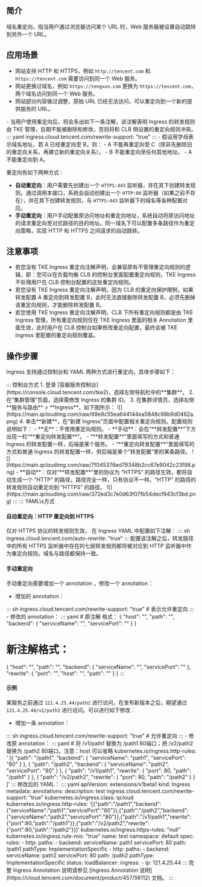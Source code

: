 ## 简介 

域名重定向，指当用户通过浏览器访问某个 URL 时，Web 服务器被设置自动跳转到另外一个 URL。


## 应用场景

- 网站支持 HTTP 和 HTTPS，例如 `http://tencent.com` 和 `https://tencent.com` 需要访问到同一个 Web 服务。
- 网站更换过域名，例如 `https://tengxun.com` 更换为 `https://tencent.com`，两个域名访问到同一个 Web 服务。
- 网站部分内容做过调整，原始 URL 已经无法访问，可以重定向到一个新的提供服务的 URL。


<dx-alert infotype="notice" title=" ">
- 当用户使用重定向后，将会多出如下一条注解，该注解表明 Ingress 的转发规则由 TKE 管理，后期不能被删除和修改，否则将和 CLB 侧设置的重定向规则冲突。
<dx-codeblock>
:::  yaml
ingress.cloud.tencent.com/rewrite-support: "true"
:::
</dx-codeblock>
- 假设用字母表示域名地址，若 A 已经重定向至 B，则：
  - A 不能再重定向至 C（除非先删除旧的重定向关系，再建立新的重定向关系）。
  - B 不能重定向至任何其他地址。
  - A 不能重定向到 A。
</dx-alert>




重定向有如下两种方式：
- **自动重定向**：用户需要先创建出一个 `HTTPS:443` 监听器，并在其下创建转发规则。通过调用本接口，系统会自动创建出一个 `HTTP:80` 监听器（如果之前不存在），并在其下创建转发规则，与 `HTTPS:443` 监听器下的域名等各种配置对应。
- **手动重定向**：用户手动配置原访问地址和重定向地址，系统自动将原访问地址的请求重定向至对应路径的目的地址。同一域名下可以配置多条路径作为重定向策略，实现 HTTP 和 HTTPS 之间请求的自动跳转。


## 注意事项

* 若您没有 TKE Ingress 重定向注解声明，会兼容原有不管理重定向规则的逻辑，即：您可以在负载均衡 CLB 的控制台里面配置重定向规则，TKE Ingress不处理用户在 CLB 控制台配置的这些重定向规则。
* 若您没有 TKE Ingress 重定向注解声明，因为 CLB 的重定向保护限制，如果转发配置 A 重定向到转发配置 B，此时无法直接删除转发配置 B，必须先删掉该重定向规则，才能删除转发配置 B。
* 若您使用 TKE Ingress 重定向注解声明，CLB 下所有重定向规则都是由 TKE Ingress 管理，所有重定向规则仅在 TKE Ingress 里面的相关 Annotation 里面生效，此时用户在 CLB 控制台如果修改重定向配置，最终会被 TKE Ingress 里配置的重定向规则覆盖。



## 操作步骤


Ingress 支持通过控制台和 YAML 两种方式进行重定向，具体步骤如下：


<dx-tabs>
::: 控制台方式
1. 登录 [容器服务控制台](https://console.cloud.tencent.com/tke2)，选择左侧导航栏中的**集群**。
2. 在“集群管理”页面，选择需修改 Ingress 的集群 ID。
3. 在集群详情页，选择左侧**服务与路由** > **Ingress**。如下图所示：
   ![](https://main.qcloudimg.com/raw/69e9c55ea644144ea5848c98b9d0462a.png)
4. 单击**新建**，在“新建 Ingress”页面中配置相关重定向规则。配置规则说明如下：
   - **无**：不使用重定向规则。
   - **手动**：会在“**转发配置**”下方出现一栏“**重定向转发配置**”。
     - “**转发配置**”里面填写的方式和普通 Ingress 的转发配置一样，后端是某个服务。
     - “**重定向转发配置**”里面填写的方式和普通 Ingress 的转发配置一样，但后端是某个“转发配置”里的某条路径。
       ![](https://main.qcloudimg.com/raw/7f045376ed79348b2cc67e9042c23f98.png)
   - **自动**：仅对“**转发配置**”里的协议为 “HTTPS” 的路径生效，都将自动生成一个 “HTTP” 的路径，路径完全一样，只有协议不一样。“HTTP” 的路径的转发规则自动重定向到 “HTTPS” 的路径。
     ![](https://main.qcloudimg.com/raw/372ed3c7e0d63f07fb54decf943cf3bd.png)
:::
::: YAML\s方式

#### 自动重定向：HTTP 重定向到 HTTPS

<dx-alert infotype="notice" title=" ">
仅对 HTTPS 协议的转发规则生效。
</dx-alert>
在 Ingress YAML 中配置如下注解：
<dx-codeblock>
:::  sh
ingress.cloud.tencent.com/auto-rewrite: "true"
:::
</dx-codeblock>
配置该注解之后，转发路径中的所有 HTTPS 监听器中存在的七层转发规则都将被对应到 HTTP 监听器中作为重定向规则。域名与路径都保持一致。




#### 手动重定向

手动重定向需要增加一个 annotation ，修改一个 annotation：
- 增加的 annotation：
<dx-codeblock>
:::  sh
ingress.cloud.tencent.com/rewrite-support: "true"  # 表示允许重定向
:::
</dx-codeblock>
- 修改的 annotation：
<dx-codeblock>
:::  yaml
# 原注解 格式：
{
	"host": "<domain>",
	"path": "<path>",
	"backend": {
		"serviceName": "<service name>",
		"servicePort": "<service port>"
	}
}
  
# 新注解格式：
{
	"host": "<domain>",
	"path": "<path>",
	"backend": {
		"serviceName": "<service name>",
		"servicePort": "<service port>"
	},
	"rewrite": {
		"port": "<rewrite-port>",
		"host": "<rewrite-domain>",
		"path": "<rewrite-path>"
	}
}
:::
</dx-codeblock>


#### 示例

某服务之前通过 `121.4.25.44/path2` 进行访问，在发布新版本之后，期望通过 `121.4.25.44/v2/path2` 进行访问。可以进行如下修改：

- 增加一条 annotation：
<dx-codeblock>
:::  sh
ingress.cloud.tencent.com/rewrite-support: "true"   # 允许重定向
:::
</dx-codeblock>
- 修改原 annotation：
<dx-codeblock>
:::  yaml
# 将 /v1/path1 替换为 /path1 80端口；把 /v2/path2 替换为 /path2 80端口。注意：host 可以省略
kubernetes.io/ingress.http-rules: '
[{
		"path": "/path1",
		"backend": {
			"serviceName": "path1",
			"servicePort": "80"
		}
	},
	{
		"path": "/path2",
		"backend": {
			"serviceName": "path2",
			"servicePort": "80"
		}
	},
	{
		"path": "/v1/path1",
		"rewrite": {
			"port": 80,
			"path": "/path1"
		}
	},
	{
		"path": "/v2/path2",
		"rewrite": {
			"port": 80,
			"path": "/path2"
		}
	}
]'   
:::
</dx-codeblock>修改后的 YAML：
<dx-codeblock>
:::  yaml
  apiVersion: extensions/v1beta1
  kind: Ingress
  metadata: 
    annotations: 
      description: test
      ingress.cloud.tencent.com/rewrite-support: "true"
      kubernetes.io/ingress.class: qcloud
      kubernetes.io/ingress.http-rules: '[{"path":"/path1","backend":{"serviceName":"path1","servicePort":"80"}},{"path":"/path2","backend":{"serviceName":"path2","servicePort":"80"}},{"path":"/v1/path1","rewrite":{"port":80,"path":"/path1"}},{"path":"/v2/path2","rewrite":{"port":80,"path":"/path2"}}]'
      kubernetes.io/ingress.https-rules: "null"
      kubernetes.io/ingress.rule-mix: "true"
    name: test
    namespace: default
  spec: 
    rules: 
    - http: 
        paths: 
        - backend: 
            serviceName: path1
            servicePort: 80
          path: /path1
          pathType: ImplementationSpecific
    - http: 
        paths: 
        - backend: 
            serviceName: path2
            servicePort: 80
          path: /path2
          pathType: ImplementationSpecific
  status: 
    loadBalancer: 
      ingress: 
      - ip: 121.4.25.44
:::
</dx-codeblock>完整 Ingress Annotation 说明请参见 [Ingress Annotation 说明](https://cloud.tencent.com/document/product/457/56112) 文档。
:::
</dx-tabs>


